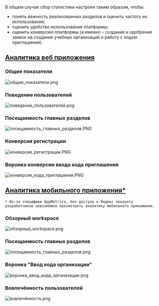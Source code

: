 В общем случае сбор статистики настроен таким образом, чтобы:
-	понять важность реализованных разделов и оценить частоту их использования;
-	оценить удобство использования платформы;
-	оценить конверсию платформы (а именно – создание и одобрение заявок на создание учебных организаций и работу с кодом приглашения).


## [Аналитика веб приложения](https://metrika.yandex.ru/dashboard?id=97155467&period=quarter&group=day&isMinSamplingEnabled=false&accuracy=1&isSamplingEnabled=true&dashboardId=97155467%2FDefault&isWidgetsSelectorVisible=false)

### Общие показатели
![общие_показатели.png](сайт/общие_показатели.png)

### Поведение пользователей
![поведение_пользователей.png](сайт/поведение_пользователей.png)

### Посещаемость главных разделов
![посещаемость_главных_разделов.PNG](сайт/посещаемость_главных_разделов.PNG)

### Конверсия регистрации
![конверсия_регистрации.PNG](сайт/конверсия_регистрации.PNG)

### Воронка конверсии ввода кода приглашения
![конверсия_кода_приглашения.PNG](сайт/конверсия_кода_приглашения.PNG)

## [Аналитика мобильного приложения*](https://appmetrica.yandex.ru/overview?appId=4585621&period=quarter&group=day&currency=rub&accuracy=medium)
`* Из-за специфики AppMetrica, без доступа к Яндекс аккаунту разработчиков невозможно просмотреть аналитику мобильного приложения.`

### Обзорный workspace
![обзорный_workspace.png](android/обзорный_workspace.png)

### Посещаемость главных разделов
![посещаемость_главных_разделов.png](android/посещаемость_главных_разделов.png)

### Воронка "Ввод кода организации"
![воронка_ввод_кода_организации.png](android/воронка_ввод_кода_организации.png)

### Вовлечённость пользователей
![вовлечённость.png](android/вовлечённость.png)
